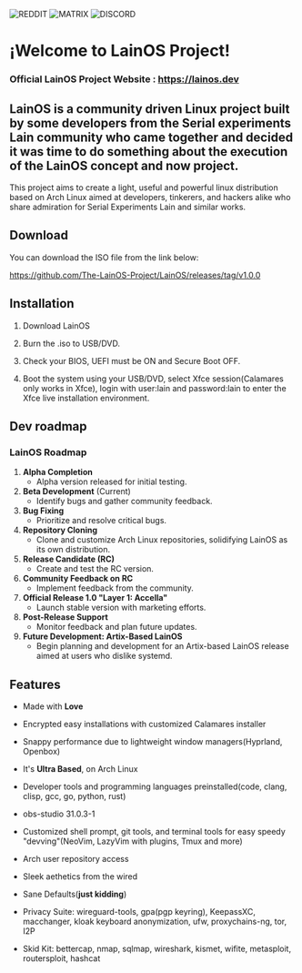 ![REDDIT](https://img.shields.io/badge/Reddit-FF4500?style=for-the-badge&logo=reddit&logoColor=white&link=https://www.reddit.com/r/LainOSdevelopers/)
![MATRIX](https://img.shields.io/badge/Matrix%20-%20%230047a7?style=for-the-badge&logo=matrix&link=https://matrix.to/?fbclid=IwAR3aREfZ0l84eRuLdQ1RWq38Bm2mqvK4irokYoEWnvOibQPT7vqiIq_nhY8#/!hhlpPAPloYluaKwYAb:matrix.org?via=matrix.org)
![DISCORD](https://img.shields.io/badge/Discord%20-%20%234900ff?style=for-the-badge&logo=discord&link=todo!)

# ¡Welcome to LainOS Project!
### Official LainOS Project Website : https://lainos.dev
## LainOS is a community driven Linux project built by some developers from the Serial experiments Lain community who came together and decided it was time to do something about the execution of the LainOS concept and now project.
This project aims to create a light, useful and powerful linux distribution based on Arch Linux aimed at developers, tinkerers, and hackers alike who share admiration for Serial Experiments Lain and similar works.
## Download
You can download the ISO file from the link below:

https://github.com/The-LainOS-Project/LainOS/releases/tag/v1.0.0

## Installation

   1. Download LainOS

   2. Burn the .iso to USB/DVD.

   3. Check your BIOS, UEFI must be ON and Secure Boot OFF.

   4. Boot the system using your USB/DVD, select Xfce session(Calamares only works in Xfce), login with user:lain and password:lain to enter the Xfce live installation environment.
      
## Dev roadmap
### LainOS Roadmap
1. **Alpha Completion**  
   - Alpha version released for initial testing.
2. **Beta Development** (Current)  
   - Identify bugs and gather community feedback.
3. **Bug Fixing**  
   - Prioritize and resolve critical bugs.
4. **Repository Cloning**  
   - Clone and customize Arch Linux repositories, solidifying LainOS as its own distribution.
5. **Release Candidate (RC)**  
   - Create and test the RC version.
6. **Community Feedback on RC**  
   - Implement feedback from the community.
7. **Official Release 1.0 "Layer 1: Accella"**  
   - Launch stable version with marketing efforts.
8. **Post-Release Support**  
   - Monitor feedback and plan future updates.
9. **Future Development: Artix-Based LainOS**  
   - Begin planning and development for an Artix-based LainOS release aimed at users who dislike systemd.
## Features
- Made with **Love**

- Encrypted easy installations with customized Calamares installer

- Snappy performance due to lightweight window managers(Hyprland, Openbox)

- It's **Ultra Based**, on Arch Linux

- Developer tools and programming languages preinstalled(code, clang, clisp, gcc, go, python, rust)

- obs-studio 31.0.3-1

- Customized shell prompt, git tools, and terminal tools for easy speedy "devving"(NeoVim, LazyVim with plugins, Tmux and more)

- Arch user repository access

- Sleek aethetics from the wired

- Sane Defaults(**just kidding**)

- Privacy Suite: wireguard-tools, gpa(pgp keyring), KeepassXC, macchanger, kloak keyboard anonymization, ufw, proxychains-ng, tor, I2P

- Skid Kit:
  bettercap, 
  nmap,
  sqlmap,
  wireshark,
  kismet,
  wifite,
  metasploit,
  routersploit,
  hashcat 
